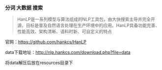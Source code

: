 ### 分词 大数据 搜索 

> HanLP是一系列模型与算法组成的NLP工具包，由大快搜索主导并完全开源，目标是普及自然语言处理在生产环境中的应用。HanLP具备功能完善、性能高效、架构清晰、语料时新、可自定义的特点

官网：https://github.com/hankcs/HanLP

data下载地址：http://nlp.hankcs.com/download.php?file=data

将data解压后放在resources目录下